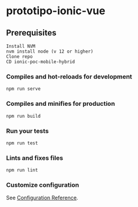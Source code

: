 # prototipo-ionic-vue


## Prerequisites
```
Install NVM
nvm install node (v 12 or higher)
Clone repo
CD ionic-poc-mobile-hybrid
```

### Compiles and hot-reloads for development
```
npm run serve
```

### Compiles and minifies for production
```
npm run build
```

### Run your tests
```
npm run test
```

### Lints and fixes files
```
npm run lint
```

### Customize configuration
See [Configuration Reference](https://cli.vuejs.org/config/).

##
